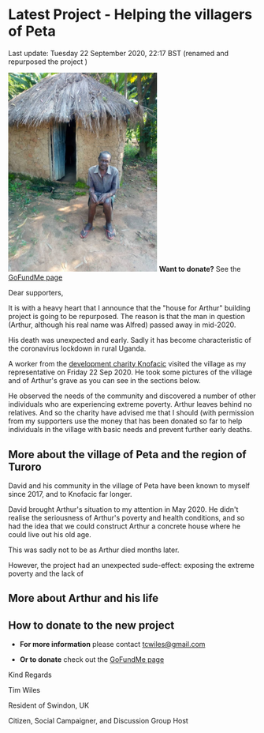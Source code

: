 # Latest Project - Helping the villagers of Peta

Last update: Tuesday 22 September 2020, 22:17 BST 
(renamed and repurposed the project ) 

<noscript>
<img src="IMG-20200617-WA0001.jpg" width="60%"/>
  <strong>Want to donate?</strong> See the <a href="https://www.gofundme.com/f/a-house-for-arthur-before-the-rains-come?utm_source=customer&utm_medium=copy_link&utm_campaign=p_cf+share-flow-1">GoFundMe page</a>  
  
</noscript>

<div class="gfm-embed" data-url="https://www.gofundme.com/f/a-house-for-arthur-before-the-rains-come/widget/large"></div>

<script defer src="https://www.gofundme.com/static/js/embed.js"></script>

Dear supporters,

It is with a heavy heart that I announce that the "house for Arthur" building project is going to be repurposed. The reason is that the man in question (Arthur, although his real name was Alfred) passed away in mid-2020. 

His death was unexpected and early. Sadly it has
become characteristic of the coronavirus lockdown 
in rural Uganda. 

A worker from the [development charity 
Knofacic](https://www.knowledgefacilitators.org/)   visited
the village as my representative on Friday 
22 Sep 2020. He took some pictures of the village 
and of Arthur's grave as you can see in the sections
below. 

He observed the needs of the community and discovered 
a number of other individuals who are experiencing
extreme poverty. Arthur leaves behind
no relatives. And so the charity have advised me
that I should (with permission from my supporters
use the money that has been donated so far to
help individuals in the village with basic needs
and prevent further early
deaths.  

## More about the village of Peta and the region of Turoro

David and his community in the village of Peta 
have been known to myself since 2017, and
to Knofacic far longer. 

David brought Arthur's situation to my
attention in May 2020. He didn't realise
the seriousness of Arthur's poverty and
health conditions, and so had the idea that we
could construct Arthur a concrete house
where he could live out his old age. 

This was sadly not to be as Arthur died months
later. 

However, the project had an unexpected 
sude-effect: exposing the extreme poverty
and the lack of

## More about Arthur and his life






## How to donate to the new project

* **For more information** please contact tcwiles@gmail.com

* **Or to donate** check out the [GoFundMe page](https://www.gofundme.com/f/a-house-for-arthur-before-the-rains-come?utm_source=customer&utm_medium=copy_link&utm_campaign=p_cf+share-flow-1)  

Kind Regards 

Tim Wiles

Resident of Swindon, UK

Citizen, Social Campaigner, and Discussion Group Host

<div class="gfm-embed" data-url="https://www.gofundme.com/f/a-house-for-arthur-before-the-rains-come/widget/medium"></div>


